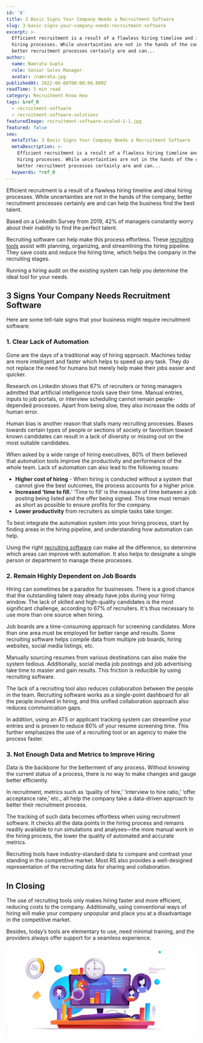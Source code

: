 ```yaml
---
id: '8'
title: 3 Basic Signs Your Company Needs a Recruitment Software
slug: 3-basic-signs-your-company-needs-recruitment-software
excerpt: >-
  Efficient recruitment is a result of a flawless hiring timeline and ideal
  hiring processes. While uncertainties are not in the hands of the company,
  better recruitment processes certainly are and can...
author:
  name: Namrata Gupta
  role: Senior Sales Manager
  avatar: /namrata.jpg
publishedAt: 2022-06-08T00:00:00.000Z
readTime: 5 min read
category: Recruitment Know How
tags: &ref_0
  - recruitment-software
  - recruitment-software-solutions
featuredImage: recruitment-software-scaled-1-1.jpg
featured: false
seo:
  metaTitle: 3 Basic Signs Your Company Needs a Recruitment Software
  metaDescription: >-
    Efficient recruitment is a result of a flawless hiring timeline and ideal
    hiring processes. While uncertainties are not in the hands of the company,
    better recruitment processes certainly are and can...
  keywords: *ref_0
---
```


Efficient recruitment is a result of a flawless hiring timeline and ideal hiring processes. While uncertainties are not in the hands of the company, better recruitment processes certainly are and can help the business find the best talent.

Based on a LinkedIn Survey from 2019, 42% of managers constantly worry about their inability to find the perfect talent.

<!--more-->

Recruiting software can help make this process effortless. These [recruiting tools](https://www.thetalentpool.ai) assist with planning, organizing, and streamlining the hiring pipeline. They save costs and reduce the hiring time, which helps the company in the recruiting stages. 

Running a hiring audit on the existing system can help you determine the ideal tool for your needs.

## **3 Signs Your Company Needs Recruitment Software**

Here are some tell-tale signs that your business might require recruitment software:

### **1\. Clear Lack of Automation**  

Gone are the days of a traditional way of hiring approach. Machines today are more intelligent and faster which helps to speed up any task. They do not replace the need for humans but merely help make their jobs easier and quicker. 

Research on Linkedin shows that 67% of recruiters or hiring managers admitted that artificial intelligence tools save their time. Manual entries, inputs to job portals, or interview scheduling cannot remain people-depended processes. Apart from being slow, they also increase the odds of human error.

Human bias is another reason that stalls many recruiting processes. Biases towards certain types of people or sections of society or favoritism toward known candidates can result in a lack of diversity or missing out on the most suitable candidates.

When asked by a wide range of hiring executives, 80% of them believed that automation tools improve the productivity and performance of the whole team. Lack of automation can also lead to the following issues: 

- **Higher cost of hiring** - When hiring is conducted without a system that cannot give the best outcomes, the process accounts for a higher price. 
- **Increased ‘time to fill.**’ ‘Time to fill’ is the measure of time between a job posting being listed and the offer being signed. This time must remain as short as possible to ensure profits for the company.
- **Lower productivity** from recruiters as simple tasks take longer.

To best integrate the automation system into your hiring process, start by finding areas in the hiring pipeline, and understanding how automation can help.

Using the right [recruiting software](https://www.thetalentpool.ai/blogs/3-basic-signs-your-company-needs-recruitment-software/) can make all the difference, so determine which areas can improve with automation. It also helps to designate a single person or department to manage these processes.

### **2\. Remain Highly Dependent on Job Boards** 

Hiring can sometimes be a paradox for businesses. There is a good chance that the outstanding talent may already have jobs during your hiring window. The lack of skilled and high-quality candidates is the most significant challenge, according to 67% of recruiters. It's thus necessary to use more than one source when hiring.

Job boards are a time-consuming approach for screening candidates. More than one area must be employed for better range and results. Some recruiting software helps compile data from multiple job boards, hiring websites, social media listings, etc. 

Manually sourcing resumes from various destinations can also make the system tedious. Additionally, social media job postings and job advertising take time to master and gain results. This friction is reducible by using recruiting software. 

The lack of a recruiting tool also reduces collaboration between the people in the team. Recruiting software works as a single-point dashboard for all the people involved in hiring, and this unified collaboration approach also reduces communication gaps.   

In addition, using an ATS or applicant tracking system can streamline your entries and is proven to reduce 80% of your resume screening time. This further emphasizes the use of a recruiting tool or an agency to make the process faster. 

### 3\. Not Enough Data and Metrics to Improve Hiring

Data is the backbone for the betterment of any process. Without knowing the current status of a process, there is no way to make changes and gauge better efficiently.

In recruitment, metrics such as ‘quality of hire,’ ‘interview to hire ratio,’ ‘offer acceptance rate,’ etc., all help the company take a data-driven approach to better their recruitment process.

The tracking of such data becomes effortless when using recruitment software. It checks all the data points in the hiring process and remains readily available to run simulations and analyses—the more manual work in the hiring process, the lower the quality of automated and accurate metrics.  

Recruiting tools have industry-standard data to compare and contrast your standing in the competitive market. Most RS also provides a well-designed representation of the recruiting data for sharing and collaboration. 

## In Closing

The use of recruiting tools only makes hiring faster and more efficient, reducing costs to the company. Additionally, using conventional ways of hiring will make your company unpopular and place you at a disadvantage in the competitive market.

Besides, today’s tools are elementary to use, need minimal training, and the providers always offer support for a seamless experience. 

![recruitment-software](images/recruitment-software-scaled-1-1-1024x494.jpg)
